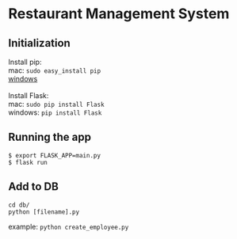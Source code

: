 # Restaurant Management System

## Initialization

Install pip:<br>
mac: ```sudo easy_install pip```<br>
[windows](https://github.com/BurntSushi/nfldb/wiki/Python-&-pip-Windows-installation)
<br><br>
Install Flask:<br>
mac: ```sudo pip install Flask```<br>
windows: ```pip install Flask```

## Running the app
```
$ export FLASK_APP=main.py
$ flask run
```

## Add to DB
```
cd db/
python [filename].py
```
example: ```python create_employee.py```
